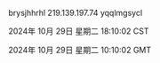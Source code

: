 brysjhhrhl 219.139.197.74 yqqlmgsycl

2024年 10月 29日 星期二 18:10:02 CST

2024年 10月 29日 星期二 10:10:02 GMT
